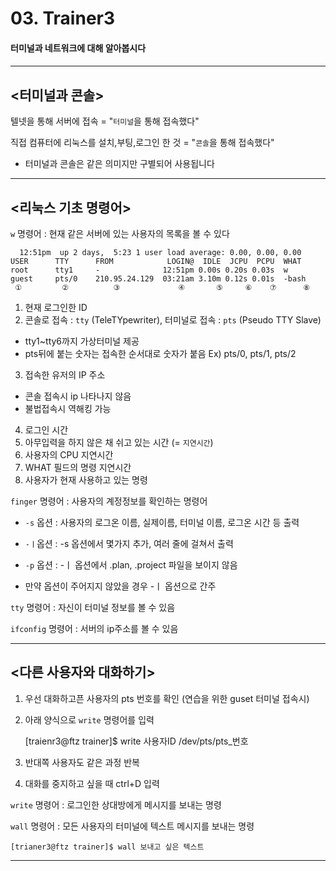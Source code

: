 # 03. Trainer3
<h4>터미널과 네트워크에 대해 알아봅시다<h4>

---

## <터미널과 콘솔>

텔넷을 통해 서버에 접속 = "`터미널`을 통해 접속했다"

직접 컴퓨터에 리눅스를 설치,부팅,로그인 한 것 = "`콘솔`을 통해 접속했다"

- 터미널과 콘솔은 같은 의미지만 구별되어 사용됩니다

---
## <리눅스 기초 명령어>

`w` 명령어 : 현재 같은 서버에 있는 사용자의 목록을 볼 수 있다

      12:51pm  up 2 days,  5:23 1 user load average: 0.00, 0.00, 0.00
    USER      TTY      FROM            LOGIN@  IDLE  JCPU  PCPU  WHAT
    root      tty1     -              12:51pm 0.00s 0.20s 0.03s  w
    guest     pts/0    210.95.24.129  03:21am 3.10m 0.12s 0.01s  -bash
     ①         ②          ③             ④       ⑤     ⑥    ⑦      ⑧

1) 현재 로그인한 ID
2) 콘솔로 접속 : `tty` (TeleTYpewriter), 터미널로 접속 : `pts` (Pseudo TTY Slave)
 - tty1~tty6까지 가상터미널 제공
 - pts뒤에 붙는 숫자는 접속한 순서대로 숫자가 붙음
 Ex) pts/0, pts/1, pts/2

3) 접속한 유저의 IP 주소
 - 콘솔 접속시 ip 나타나지 않음
 - 불법접속시 역해킹 가능
4) 로그인 시간
5) 아무입력을 하지 않은 채 쉬고 있는 시간 (= `지연시간`)
6) 사용자의 CPU 지연시간
7) WHAT 필드의 명령 지연시간
8) 사용자가 현재 사용하고 있는 명령

`finger` 명령어 : 사용자의 계정정보를 확인하는 명령어
 - `-s` 옵션 : 사용자의 로그온 이름, 실제이름, 터미널 이름, 로그온 시간 등 출력
 - `-ㅣ`옵션 : -s 옵션에서 몇가지 추가, 여러 줄에 걸쳐서 출력 
 - `-p` 옵션 : -ㅣ 옵션에서 .plan, .project 파일을 보이지 않음

- 만약 옵션이 주어지지 않았을 경우 -ㅣ 옵션으로 간주

`tty` 명령어 : 자신이 터미널 정보를 볼 수 있음

`ifconfig` 명령어 : 서버의 ip주소를 볼 수 있음

---

## <다른 사용자와 대화하기>

1) 우선 대화하고픈 사용자의 pts 번호를 확인 (연습을 위한 guset 터미널 접속시)
2) 아래 양식으로 `write` 명령어를 입력

    [traienr3@ftz trainer]$ write 사용자ID /dev/pts/pts_번호

3) 반대쪽 사용자도 같은 과정 반복
4) 대화를 중지하고 싶을 때 ctrl+D 입력

`write` 명령어 : 로그인한 상대방에게 메시지를 보내는 명령

`wall` 명령어 : 모든 사용자의 터미널에 텍스트 메시지를 보내는 명령

    [trianer3@ftz trainer]$ wall 보내고 싶은 텍스트

---